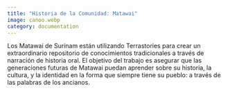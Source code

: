 ```yaml
---
title: "Historia de la Comunidad: Matawai"
image: canoo.webp
category: documentation
---
```


Los Matawai de Surinam están utilizando Terrastories para crear un extraordinario repositorio de conocimientos tradicionales a través de narración de historia oral. El objetivo del trabajo es asegurar que las generaciones futuras de Matawai puedan aprender sobre su historia, la cultura, y la identidad en la forma que siempre tiene su pueblo: a través de las palabras de los ancianos.

<app-button :color="true" localurl=":8086/all/https://www.earthdefenderstoolkit.com/community/matawai-place-based-storytelling-in-suriname/" text="Matawai story"></app-button>
